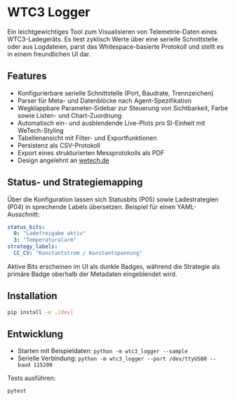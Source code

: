 # WTC3 Logger

Ein leichtgewichtiges Tool zum Visualisieren von Telemetrie-Daten eines WTC3-Ladegeräts.
Es liest zyklisch Werte über eine serielle Schnittstelle oder aus Logdateien, parst das
Whitespace-basierte Protokoll und stellt es in einem freundlichen UI dar.

## Features

- Konfigurierbare serielle Schnittstelle (Port, Baudrate, Trennzeichen)
- Parser für Meta- und Datenblöcke nach Agent-Spezifikation
- Wegklappbare Parameter-Sidebar zur Steuerung von Sichtbarkeit, Farbe sowie Listen- und Chart-Zuordnung
- Automatisch ein- und ausblendende Live-Plots pro SI-Einheit mit WeTech-Styling
- Tabellenansicht mit Filter- und Exportfunktionen
- Persistenz als CSV-Protokoll
- Export eines strukturierten Messprotokolls als PDF
- Design angelehnt an [wetech.de](https://www.wetech.de)

## Status- und Strategiemapping

Über die Konfiguration lassen sich Statusbits (P05) sowie Ladestrategien (P04) in
sprechende Labels übersetzen. Beispiel für einen YAML-Ausschnitt:

```yaml
status_bits:
  0: "Ladefreigabe aktiv"
  3: "Temperaturalarm"
strategy_labels:
  CC_CV: "Konstantstrom / Konstantspannung"
```

Aktive Bits erscheinen im UI als dunkle Badges, während die Strategie als primäre
Badge oberhalb der Metadaten eingeblendet wird.

## Installation

```bash
pip install -e .[dev]
```

## Entwicklung

- Starten mit Beispieldaten: `python -m wtc3_logger --sample`
- Serielle Verbindung: `python -m wtc3_logger --port /dev/ttyUSB0 --baud 115200`

Tests ausführen:

```bash
pytest
```

